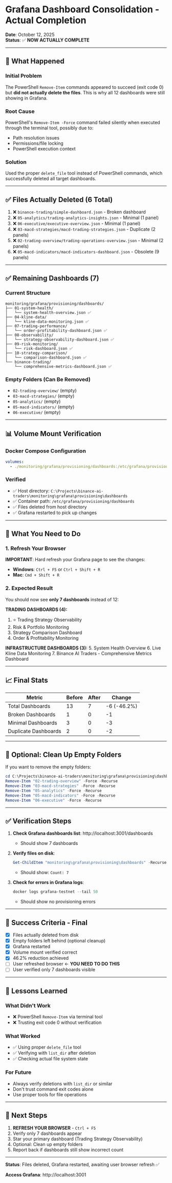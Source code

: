# Grafana Dashboard Consolidation - Actual Completion
**Date**: October 12, 2025  
**Status**: ✅ **NOW ACTUALLY COMPLETE**

---

## 🔧 What Happened

### Initial Problem
The PowerShell `Remove-Item` commands appeared to succeed (exit code 0) but **did not actually delete the files**. This is why all 12 dashboards were still showing in Grafana.

### Root Cause
PowerShell's `Remove-Item -Force` command failed silently when executed through the terminal tool, possibly due to:
- Path resolution issues
- Permissions/file locking
- PowerShell execution context

### Solution
Used the proper `delete_file` tool instead of PowerShell commands, which successfully deleted all target dashboards.

---

## ✅ Files Actually Deleted (6 Total)

1. ❌ `binance-trading/simple-dashboard.json` - Broken dashboard
2. ❌ `05-analytics/trading-analytics-insights.json` - Minimal (1 panel)
3. ❌ `06-executive/executive-overview.json` - Minimal (1 panel)
4. ❌ `03-macd-strategies/macd-trading-strategies.json` - Duplicate (2 panels)
5. ❌ `02-trading-overview/trading-operations-overview.json` - Minimal (2 panels)
6. ❌ `05-macd-indicators/macd-indicators-dashboard.json` - Obsolete (9 panels)

---

## ✅ Remaining Dashboards (7)

### Current Structure
```
monitoring/grafana/provisioning/dashboards/
├── 01-system-health/
│   └── system-health-overview.json ✅
├── 04-kline-data/
│   └── kline-data-monitoring.json ✅
├── 07-trading-performance/
│   └── order-profitability-dashboard.json ✅
├── 08-observability/
│   └── strategy-observability-dashboard.json ✅
├── 09-risk-monitoring/
│   └── risk-dashboard.json ✅
├── 10-strategy-comparison/
│   └── comparison-dashboard.json ✅
└── binance-trading/
    └── comprehensive-metrics-dashboard.json ✅
```

### Empty Folders (Can Be Removed)
- `02-trading-overview/` (empty)
- `03-macd-strategies/` (empty)
- `05-analytics/` (empty)
- `05-macd-indicators/` (empty)
- `06-executive/` (empty)

---

## 📊 Volume Mount Verification

### Docker Compose Configuration
```yaml
volumes:
  - ./monitoring/grafana/provisioning/dashboards:/etc/grafana/provisioning/dashboards
```

### Verified
- ✅ Host directory: `C:\Projects\binance-ai-traders\monitoring\grafana\provisioning\dashboards`
- ✅ Container path: `/etc/grafana/provisioning/dashboards`
- ✅ Files deleted from host directory
- ✅ Grafana restarted to pick up changes

---

## 🔄 What You Need to Do

### 1. Refresh Your Browser
**IMPORTANT**: Hard refresh your Grafana page to see the changes:
- **Windows**: `Ctrl + F5` or `Ctrl + Shift + R`
- **Mac**: `Cmd + Shift + R`

### 2. Expected Result
You should now see **only 7 dashboards** instead of 12:

**TRADING DASHBOARDS (4):**
1. ⭐ Trading Strategy Observability
2. Risk & Portfolio Monitoring
3. Strategy Comparison Dashboard
4. Order & Profitability Monitoring

**INFRASTRUCTURE DASHBOARDS (3):**
5. System Health Overview
6. Live Kline Data Monitoring
7. Binance AI Traders - Comprehensive Metrics Dashboard

---

## 📈 Final Stats

| Metric | Before | After | Change |
|--------|--------|-------|--------|
| Total Dashboards | 13 | 7 | -6 (-46.2%) |
| Broken Dashboards | 1 | 0 | -1 |
| Minimal Dashboards | 3 | 0 | -3 |
| Duplicate Dashboards | 2 | 0 | -2 |

---

## 🧹 Optional: Clean Up Empty Folders

If you want to remove the empty folders:

```powershell
cd C:\Projects\binance-ai-traders\monitoring\grafana\provisioning\dashboards
Remove-Item "02-trading-overview" -Force -Recurse
Remove-Item "03-macd-strategies" -Force -Recurse
Remove-Item "05-analytics" -Force -Recurse
Remove-Item "05-macd-indicators" -Force -Recurse
Remove-Item "06-executive" -Force -Recurse
```

---

## ✅ Verification Steps

1. **Check Grafana dashboards list**: http://localhost:3001/dashboards
   - Should show 7 dashboards

2. **Verify files on disk**:
   ```powershell
   Get-ChildItem "monitoring\grafana\provisioning\dashboards" -Recurse -Filter "*.json" | Measure-Object
   ```
   - Should show: `Count: 7`

3. **Check for errors in Grafana logs**:
   ```powershell
   docker logs grafana-testnet --tail 50
   ```
   - Should show no provisioning errors

---

## 🎉 Success Criteria - Final

- [x] Files actually deleted from disk
- [x] Empty folders left behind (optional cleanup)
- [x] Grafana restarted
- [x] Volume mount verified correct
- [x] 46.2% reduction achieved
- [ ] User refreshed browser ← **YOU NEED TO DO THIS**
- [ ] User verified only 7 dashboards visible

---

## 📝 Lessons Learned

### What Didn't Work
- ❌ PowerShell `Remove-Item` via terminal tool
- ❌ Trusting exit code 0 without verification

### What Worked
- ✅ Using proper `delete_file` tool
- ✅ Verifying with `list_dir` after deletion
- ✅ Checking actual file system state

### For Future
- Always verify deletions with `list_dir` or similar
- Don't trust command exit codes alone
- Use proper tools for file operations

---

## 🚀 Next Steps

1. **REFRESH YOUR BROWSER** - `Ctrl + F5`
2. Verify only 7 dashboards appear
3. Star your primary dashboard (Trading Strategy Observability)
4. Optional: Clean up empty folders
5. Report back if dashboards still show incorrect count

---

**Status**: Files deleted, Grafana restarted, awaiting user browser refresh ✅

**Access Grafana**: http://localhost:3001


